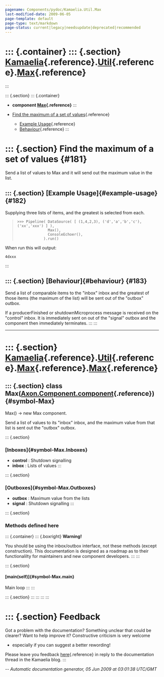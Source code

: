 ```yaml
---
pagename: Components/pydoc/Kamaelia.Util.Max
last-modified-date: 2009-06-05
page-template: default
page-type: text/markdown
page-status: current|legacy|needsupdate|deprecated|recommended
---
```

::: {.container}
::: {.section}
[Kamaelia](/Components/pydoc/Kamaelia.html){.reference}.[Util](/Components/pydoc/Kamaelia.Util.html){.reference}.[Max](/Components/pydoc/Kamaelia.Util.Max.html){.reference}
============================================================================================================================================================================
:::

::: {.section}
::: {.container}
-   **component
    [Max](/Components/pydoc/Kamaelia.Util.Max.Max.html){.reference}**
:::

-   [Find the maximum of a set of values](#181){.reference}
    -   [Example Usage](#182){.reference}
    -   [Behaviour](#183){.reference}
:::

::: {.section}
Find the maximum of a set of values {#181}
===================================

Send a list of values to Max and it will send out the maximum value in
the list.

::: {.section}
[Example Usage]{#example-usage} {#182}
-------------------------------

Supplying three lists of items, and the greatest is selected from each.

> ``` {.doctest-block}
> >>> Pipeline( DataSource( [ (1,4,2,3), ('d','a','b','c'), ('xx','xxx') ] ),
>               Max(),
>               ConsoleEchoer(),
>             ).run()
> ```

When run this will output:

``` {.literal-block}
4dxxx
```
:::

::: {.section}
[Behaviour]{#behaviour} {#183}
-----------------------

Send a list of comparable items to the \"inbox\" inbox and the greatest
of those items (the maximum of the list) will be sent out of the
\"outbox\" outbox.

If a producerFinished or shutdownMicroprocess message is received on the
\"control\" inbox. It is immediately sent on out of the \"signal\"
outbox and the component then immediately terminates.
:::
:::

------------------------------------------------------------------------

::: {.section}
[Kamaelia](/Components/pydoc/Kamaelia.html){.reference}.[Util](/Components/pydoc/Kamaelia.Util.html){.reference}.[Max](/Components/pydoc/Kamaelia.Util.Max.html){.reference}.[Max](/Components/pydoc/Kamaelia.Util.Max.Max.html){.reference}
============================================================================================================================================================================================================================================

::: {.section}
class Max([Axon.Component.component](/Docs/Axon/Axon.Component.component.html){.reference}) {#symbol-Max}
-------------------------------------------------------------------------------------------

Max() -\> new Max component.

Send a list of values to its \"inbox\" inbox, and the maximum value from
that list is sent out the \"outbox\" outbox.

::: {.section}
### [Inboxes]{#symbol-Max.Inboxes}

-   **control** : Shutdown signalling
-   **inbox** : Lists of values
:::

::: {.section}
### [Outboxes]{#symbol-Max.Outboxes}

-   **outbox** : Maximum value from the lists
-   **signal** : Shutdown signalling
:::

::: {.section}
### Methods defined here

::: {.container}
::: {.boxright}
**Warning!**

You should be using the inbox/outbox interface, not these methods
(except construction). This documentation is designed as a roadmap as to
their functionalilty for maintainers and new component developers.
:::
:::

::: {.section}
#### [main(self)]{#symbol-Max.main}

Main loop
:::
:::

::: {.section}
:::
:::
:::
:::

::: {.section}
Feedback
========

Got a problem with the documentation? Something unclear that could be
clearer? Want to help improve it? Constructive criticism is very welcome
- especially if you can suggest a better rewording!

Please leave you feedback
[here](../../../cgi-bin/blog/blog.cgi?rm=viewpost&nodeid=1142023701){.reference}
in reply to the documentation thread in the Kamaelia blog.
:::

*\-- Automatic documentation generator, 05 Jun 2009 at 03:01:38 UTC/GMT*
